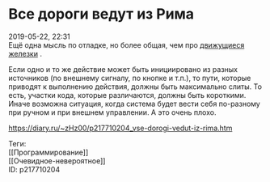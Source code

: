 Все дороги ведут из Рима
=========================

   
 2019-05-22, 22:31   
  Ещё одна мысль по отладке, но более общая, чем про  [движущиеся железки](Об%20отладке%20движущихся%20железок)  .   
   
 Если одно и то же действие может быть инициировано из разных источников (по внешнему сигналу, по кнопке и т.п.), то пути, которые приводят к выполнению действия, должны быть максимально слиты. То есть, участки кода, которые различаются, должны быть короткими. Иначе возможна ситуация, когда система будет вести себя по-разному при ручном и при внешнем управлении. А это очень плохо.   
    
 <https://diary.ru/~zHz00/p217710204_vse-dorogi-vedut-iz-rima.htm>   
   
 Теги:   
 [[Программирование]]   
 [[Очевидное-невероятное]]   
 ID: p217710204